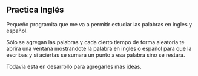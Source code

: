 ## Practica Inglés 

Pequeño programita que me va a permitir estudiar las palabras en ingles y español. 

Sólo se agregan las palabras y cada cierto tiempo de forma aleatoria te abrira una ventana mostrandote la palabra en ingles o español para que la escribas y si aciertas se sumara un punto a esa palabra sino se restara.

Todavia esta en desarrollo para agregarles mas ideas.
